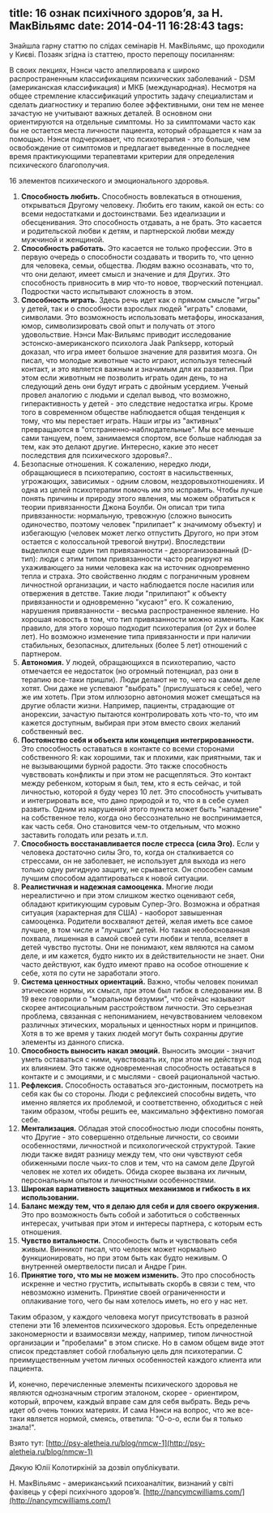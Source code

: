 title: 16 ознак психічного здоров’я, за Н. МакВільямс
date: 2014-04-11 16:28:43
tags:
---
Знайшла гарну статтю по слідах семінарів Н. МакВільямс,  що проходили у Києві. Позаяк згідна із статтею, просто перепощу посиланням:

В своих лекциях, Нэнси часто апеллировала к широко распространенным классификациям психических заболеваний - DSM (американская классификация) и МКБ (международная). Несмотря на общее стремление классификаций упростить задачу специалистам и сделать диагностику и терапию более эффективными, они тем не менее зачастую не учитывают важных деталей. В основном они ориентируются на отдельные симптомы. Но за симптомами часто как бы не остается места личности пациента, который обращается к нам за помощью. Нэнси подчеркивает, что психотерапия - это больше, чем освобождение от симптомов и предлагает выведенные в последнее время практикующими терапевтами критерии для определения психического благополучия.

16 элементов психического и эмоционального здоровья.

1. **Способность любить.** Способность вовлекаться в отношения, открываться Другому человеку. Любить его таким, какой он есть: со всеми недостатками и достоинствами. Без идеализации и обесценивания. Это способность отдавать, а не брать. Это касается и родительской любви к детям, и партнерской любви между мужчиной и женщиной.
2. **Способность работать.** Это касается не только профессии. Это в первую очередь о способности создавать и творить то, что ценно для человека, семьи, общества. Людям важно осознавать, что то, что они делают, имеет смысл и значение и для Других. Это способность привносить в мир что-то новое, творческий потенциал. Подростки часто испытывают сложность в этом.
3. **Способность играть.** Здесь речь идет как о прямом смысле "игры" у детей, так и о способности взрослых людей "играть" словами, символами. Это возможность использовать метафоры, иносказания, юмор, символизировать свой опыт и получать от этого удовольствие. Нэнси Мак-Вильямс приводит исследование эстонско-американского психолога Jaak Panksepp, который доказал, что игра имеет большое значение для развития мозга. Он писал, что молодые животные часто играют, используя телесный контакт, и это является важным и значимым для их развития. При этом если животным не позволить играть один день, то на следующий день они будут играть с двойным усердием. Ученый провел аналогию с людьми и сделал вывод, что возможно, гиперактивность у детей - это следствие недостатка игры. Кроме того в современном обществе наблюдается общая тенденция к тому, что мы перестает играть. Наши игры из "активных" превращаются в "отстраненно-наблюдательные". Мы все меньше сами танцуем, поем, занимаемся спортом, все больше наблюдая за тем, как это делают другие. Интересно, какие это несет последствия для психического здоровья?..
4. Безопасные отношения. К сожалению, нередко люди, обращающиеся в психотерапию, состоят в насильственных, угрожающих, зависимых - одним словом, нездоровыхотношениях. И одна из целей психотерапии помочь им это исправить. Чтобы лучше понять причины и природу этого явления, мы можем обратиться к теории привязанности Джона Боулби. Он описал три типа привязанности: нормальную, тревожную (сложно выносить одиночество, поэтому человек "прилипает" к значимому объекту) и избегающую (человек может легко отпустить Другого, но при этом остается с колоссальной тревогой внутри). Впоследствии выделился еще один тип привязанности - дезорганизованный (D-тип): люди с этим типом привязанности часто реагируют на ухаживающего за ними человека как на источник одновременно тепла и страха. Это свойственно людям с пограничным уровнем личностной организации, и часто наблюдается после насилия или отвержения в детстве. Такие люди "прилипают" к объекту привязанности и одновременно "кусают" его. К сожалению, нарушения привязанности - весьма распространенное явление. Но хорошая новость в том, что тип привязанности можно изменить. Как правило, для этого хорошо подходит психотерапия (от 2ух и более лет). Но возможно изменение типа привязанности и при наличии стабильных, безопасных, длительных (более 5 лет) отношений с партнером.
5. **Автономия.** У людей, обращающихся в психотерапию, часто отмечается ее недостаток (но огромный потенциал, раз они в терапию все-таки пришли). Люди делают не то, чего на самом деле хотят. Они даже не успевают "выбрать" (прислушаться к себе), чего же им хотеть. При этом иллюзорно автономия может смещаться на другие области жизни. Например, пациенты, страдающие от анорексии, зачастую пытаются контролировать хоть что-то, что им кажется доступным, выбирая при этом вместо своих желаний собственный вес.
6. **Постоянство себя и объекта или концепция интегрированности.** Это способность оставаться в контакте со всеми сторонами собственного Я: как хорошими, так и плохими, как приятными, так и не вызывающими бурной радости. Это также способность чувствовать конфликты и при этом не расщепляться. Это контакт между ребенком, которым я был, тем, кто я есть сейчас, и той личностью, которой я буду через 10 лет. Это способность учитывать и интегрировать все, что дано природой и то, что я в себе сумел развить. Одним из нарушений этого пункта может быть "нападение" на собственное тело, когда оно бессознательно не воспринимается, как часть себя. Оно становится чем-то отдельным, что можно заставить голодать или резать и.т.п.
7. **Способность восстанавливается после стресса (сила Эго).** Если у человека достаточно силы Эго, то, когда он сталкивается со стрессами, он не заболевает, не использует для выхода из него только одну ригидную защиту, не срывается. Он способен самым лучшим способом адаптироваться к новой ситуации.
8. **Реалистичная и надежная самооценка.** Многие люди нереалистично и при этом слишком жестко оценивают себя, обладают критикующим суровым Супер-Эго. Возможна и обратная ситуация (характерная для США) - наоборот завышенная самооценка. Родители восхваляют детей, желая иметь все самое лучшее, в том числе и "лучших" детей. Но такая необоснованная похвала, лишенная в самой своей сути любви и тепла, вселяет в детей чувство пустоты. Они не понимают, кем являются на самом деле, и им кажется, будто никто их в действительности не знает. Они часто действуют, как будто имеют право на особое отношение к себе, хотя по сути не заработали этого.
9. **Система ценностных ориентаций.** Важно, чтобы человек понимал этические нормы, их смысл, при этом был гибок в следовании им. В 19 веке говорили о "моральном безумии", что сейчас называют скорее антисоциальным расстройством личности. Это серьезная проблема, связанная с непониманием, нечувствованием человеком различных этических, моральных и ценностных норм и принципов. Хотя в то же время у таких людей могут быть сохранны другие элементы из данного списка.
10. **Способность выносить накал эмоций.** Выносить эмоции - значит уметь оставаться с ними, чувствовать их, при этом не действуя под их влиянием. Это также одновременная способность оставаться в контакте и с эмоциями, и с мыслями - своей рациональной частью.
11. **Рефлексия.** Способность оставаться эго-дистонным, посмотреть на себя как бы со стороны. Люди с рефлексией способны видеть, что именно является их проблемой, и соответственно, обходиться с ней таким образом, чтобы решить ее, максимально эффективно помогая себе.
12. **Ментализация.** Обладая этой способностью люди способны понять, что Другие - это совершенно отдельные личности, со своими особенностями, личностной и психологической структурой. Такие люди также видят разницу между тем, что они чувствуют себя обиженными после чьих-то слов и тем, что на самом деле Другой человек не хотел их обидеть. Обида скорее вызвана их личным, персональным опытом и личностными особенностями.
13. **Широкая вариативность защитных механизмов и гибкость в их использовании.**
14. **Баланс между тем, что я делаю для себя и для своего окружения.** Это про возможность быть собой и заботиться о собственных интересах, учитывая при этом и интересы партнера, с которым есть отношения.
15. **Чувство витальности.** Способность быть и чувствовать себя живым. Винникот писал, что человек может нормально функционировать, но при этом быть как будто неживым. О внутренней омертвелости писал и Андре Грин.
16. **Принятие того, что мы не можем изменить.** Это про способность искренне и честно грустить, испытывать скорбь в связи с тем, что невозможно изменить. Принятие своей ограниченности и оплакивание того, чего бы нам хотелось иметь, но его у нас нет.

Таким образом, у каждого человека могут присутствовать в разной степени эти 16 элементов психического здоровья. Есть определенные закономерности и взаимосвязи между, например, типом личностной организации и "пробелами" в этом списке. Но в самом общем виде этот список представляет собой глобальную цель для психотерапии. С преимущественным учетом личных особенностей каждого клиента или пациента.

И, конечно, перечисленные элементы психического здоровья не являются однозначным строгим эталоном, скорее - ориентиром, который, впрочем, каждый вправе сам для себя выбрать. Ведь речь идет об очень тонких материях. И сама Нэнси на вопрос, что же все-таки является нормой, смеясь, ответила: "О-о-о, если бы я только знала!".

Взято тут:
[http://psy-aletheia.ru/blog/nmcw-1](http://psy-aletheia.ru/blog/nmcw-1)

Дякую Юлії Колотиркіній за дозвіл опублікувати.

Н. МакВільямс - американський психоаналітик, визнаний у світі фахівець у сфері психічного здоров’я. [http://nancymcwilliams.com/](http://nancymcwilliams.com/)





